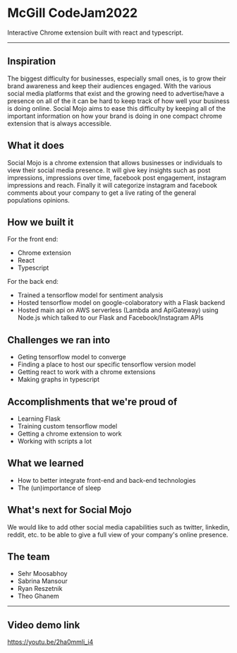 # McGill CodeJam2022
Interactive Chrome extension built with react and typescript.
***
## Inspiration
The biggest difficulty for businesses, especially small ones, is to grow their brand awareness and keep their audiences engaged. With the various social media platforms that exist and the growing need to advertise/have a presence on all of the it can be hard to keep track of how well your business is doing online. Social Mojo aims to ease this difficulty by keeping all of the important information on how your brand is doing in one compact chrome extension that is always accessible.

## What it does
Social Mojo is a chrome extension that allows businesses or individuals to view their social media presence. It will give key insights such as post impressions, impressions over time, facebook post engagement, instagram impressions and reach. Finally it will categorize instagram and facebook comments about your company to get a live rating of the general populations opinions. 

## How we built it
For the front end:
- Chrome extension 
- React
- Typescript

For the back end:
- Trained a tensorflow model for sentiment analysis
- Hosted tensorflow model on google-colaboratory with a Flask backend
- Hosted main api on AWS serverless (Lambda and ApiGateway) using Node.js which talked to our Flask and Facebook/Instagram APIs

## Challenges we ran into
- Geting tensorflow model to converge
- Finding a place to host our specific tensorflow version model
- Getting react to work with a chrome extensions
- Making graphs in typescript

## Accomplishments that we're proud of
- Learning Flask
- Training custom tensorflow model
- Getting a chrome extension to work
- Working with scripts a lot

## What we learned
- How to better integrate front-end and back-end technologies
- The (un)importance of sleep

## What's next for Social Mojo
We would like to add other social media capabilities such as twitter, linkedin, reddit, etc. to be able to give a full view of your company's online presence.

## The team
- Sehr Moosabhoy
- Sabrina Mansour
- Ryan Reszetnik
- Theo Ghanem
***
## Video demo link
https://youtu.be/2ha0mmli_i4
